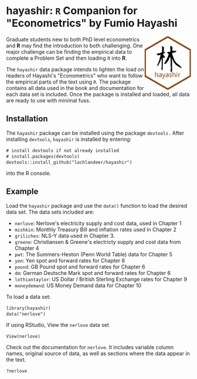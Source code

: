 # hayashir: `R` Companion for "Econometrics" by Fumio Hayashi

<img src="man/figures/hayashir.png" align="right" width="25%"/>


Graduate students new to both PhD level econometrics and **R** may find the introduction to both challenging.
One major challenge can be finding the empirical data to complete a Problem Set and then loading it into **R**.

The `hayashir` data package intends to lighten the load on readers of Hayashi's "Econometrics" who want to follow the empirical parts of the text using `R`.
The package contains all data used in the book and  documentation for each data set is included.
Once the package is installed and loaded, all data are ready to use with minimal fuss.

## Installation

The `hayashir` package can be installed using the package `devtools.`
After installing `devtools`, `hayashir` is installed by entering:

```{r}
# install devtools if not already installed
# install.packages(devtools)
devtools::install_github("lachlandeer/hayashir")
```

into the R console.

## Example

Load the `hayashir` package and use the `data()` function to load the desired data set. The data sets included are:

* `nerlove`: Nerlove's electricity supply and cost data, used in Chapter 1
* `mishkin`: Monthly Treasury Bill and inflation rates used in Chapter 2
* `griliches`: NLS-Y data used in Chapter 3.
* `greene`: Christiansen & Greene's electricty supply and cost data from Chapter 4
* `pwt`: The Summers-Heston (Penn World Table) data for Chapter 5
* `yen`: Yen spot and forward rates for Chapter 6
* `pound`: GB Pound spot and forward rates for Chapter 6
* `dm`: German Deutsche Mark spot and forward rates for Chapter 6
* `lothiantaylor`: US Dollar / British Sterling Exchange rates for Chapter 9
* `moneydemand`: US Money Demand data for Chapter 10

To load a data set:

```{r}
library(hayashir)
data("nerlove")
```

If using RStudio, View the `nerlove` data set

```{r}
View(nerlove)
```

Check out the documentation for `nerlove`. It includes variable column names, original source of data, as well as sections where the data appear in the text.

```{r}
?nerlove
```
